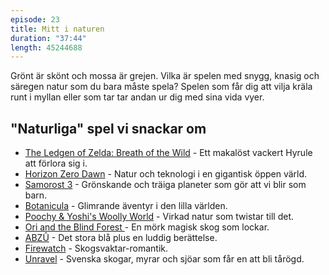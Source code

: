 ```yaml
---
episode: 23
title: Mitt i naturen
duration: "37:44"
length: 45244688
---
```


Grönt är skönt och mossa är grejen. Vilka är spelen med snygg, knasig och säregen natur som du bara måste spela? Spelen som får dig att vilja kräla runt i myllan eller som tar tar andan ur dig med sina vida vyer.

## "Naturliga" spel vi snackar om

* [The Ledgen of Zelda: Breath of the Wild][1] - Ett makalöst vackert Hyrule att förlora sig i.
* [Horizon Zero Dawn][2] - Natur och teknologi i en gigantisk öppen värld.
* [Samorost 3][3] - Grönskande och träiga planeter som gör att vi blir som barn.
* [Botanicula][4] - Glimrande äventyr i den lilla världen.
* [Poochy & Yoshi's Woolly World][5] - Virkad natur som twistar till det.
* [Ori and the Blind Forest ][6] - En mörk magisk skog som lockar.
* [ABZÛ][7] - Det stora blå plus en luddig berättelse.
* [Firewatch][8] - Skogsvaktar-romantik.
* [Unravel][9] - Svenska skogar, myrar och sjöar som får en att bli tårögd.

[1]: http://www.zelda.com/breath-of-the-wild/
[2]: https://www.playstation.com/sv-se/games/horizon-zero-dawn-ps4/
[3]: http://samorost3.net/
[4]: http://botanicula.net/
[5]: http://www.nintendo.com/games/detail/poochy-and-yoshis-woolly-world-3ds
[6]: http://www.oriblindforest.com/
[7]: http://www.abzugame.com/
[8]: http://www.firewatchgame.com/
[9]: http://www.unravelgame.com/
